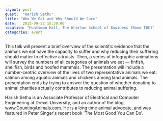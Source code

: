 ```yaml
---
layout: post
guest:  "Harish Sethu"
title: "Who We Eat and Why Should We Care"
date:   2015-09-22 18:30:00
location: "Huntsman Hall, The Wharton School of Business (Room TBC)"
categories: event
---
```

This talk will present a brief overview of the scientific evidence that the animals we eat have the capacity to suffer and why reducing their suffering should matter to effective altruists. Then, a series of infographic animations will survey the numbers of all categories of animals we eat — finfish, shellfish, birds and hoofed mammals. The presentation will include a number-centric overview of the lives of two representative animals we eat: salmon among aquatic animals and chickens among land animals. The presentation ends by trying to answer the question of whether donating to animal charities actually contributes to reducing animal suffering.

Harish Sethu is an Associate Professor of Electrical and Computer Engineering at Drexel University, and an author of the blog, www.CountingAnimals.com. He is a long time animal advocate, and was featured in Peter Singer's recent book 'The Most Good You Can Do'.

